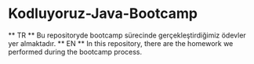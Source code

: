 # Kodluyoruz-Java-Bootcamp

** TR **
Bu repositoryde bootcamp sürecinde gerçekleştirdiğimiz ödevler yer almaktadır.
** EN **
In this repository, there are the homework we performed during the bootcamp process.
